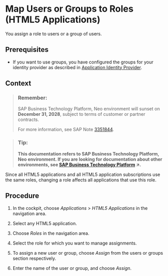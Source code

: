 <!-- loio03246234daf043b587600398920c5dc6 -->

# Map Users or Groups to Roles \(HTML5 Applications\)

You assign a role to users or a group of users.



## Prerequisites

-   If you want to use groups, you have configured the groups for your identity provider as described in [Application Identity Provider](../60-security-neo/application-identity-provider-dc61853.md#loiodc618538d97610148155d97dcd123c24).



## Context

> ### Remember:  
> SAP Business Technology Platform, Neo environment will sunset on **December 31, 2028**, subject to terms of customer or partner contracts.
> 
> For more information, see SAP Note [3351844](https://me.sap.com/notes/3351844).

> ### Tip:  
> **This documentation refers to SAP Business Technology Platform, Neo environment. If you are looking for documentation about other environments, see [SAP Business Technology Platform](https://help.sap.com/viewer/65de2977205c403bbc107264b8eccf4b/Cloud/en-US/6a2c1ab5a31b4ed9a2ce17a5329e1dd8.html "SAP Business Technology Platform (SAP BTP) is an integrated offering comprised of the following technology portfolios: application development; process automation; integration; data, analytics, and enterprise planning; artificial intelligence. The platform offers users the ability to turn data into business value, compose end-to-end business processes, connect entire IT landscapes, and personalize, build and extend SAP applications. This reduces the overall total cost of ownership maintaining SAP landscapes and third-party software across end-to-end business processes.") :arrow_upper_right:.**

Since all HTML5 applications and all HTML5 application subscriptions use the same roles, changing a role affects all applications that use this role.



## Procedure

1.  In the cockpit, choose *Applications* \> *HTML5 Applications* in the navigation area.

2.  Select any HTML5 application.

3.  Choose *Roles* in the navigation area.

4.  Select the role for which you want to manage assignments.

5.  To assign a new user or group, choose *Assign* from the users or groups section respectively.

6.  Enter the name of the user or group, and choose *Assign*.


